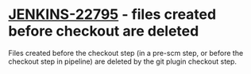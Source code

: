 # [JENKINS-22795](https://issues.jenkins.io/browse/JENKINS-22795) - files created before checkout are deleted

Files created before the checkout step (in a pre-scm step, or before the
checkout step in pipeline) are deleted by the git plugin checkout step.
